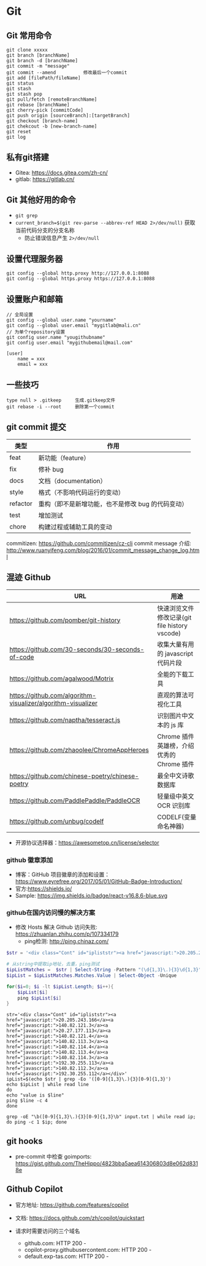 # Git

## Git 常用命令

    git clone xxxxx
    git branch [branchName]
    git branch -d [branchName]
    git commit -m "message"
    git commit --amend          修改最后一个commit
    git add [filePath/fileName]
    git status
    git stash
    git stash pop
    git pull/fetch [remoteBranchName]
    git rebase [branchName]
    git cherry-pick [commitCode]
    git push origin [sourceBranch]:[targetBranch]
    git checkout [branch-name]
    git chekcout -b [new-branch-name]
    git reset
    git log

## 私有git搭建

- Gitea: <https://docs.gitea.com/zh-cn/>
- gitlab: <https://gitlab.cn/>

## Git 其他好用的命令

- `git grep`
- `current_branch=$(git rev-parse --abbrev-ref HEAD 2>/dev/null)` 获取当前代码分支的分支名称
  - 防止错误信息产生 `2>/dev/null`

## 设置代理服务器

    git config --global http.proxy http://127.0.0.1:8088
    git config --global https.proxy https://127.0.0.1:8088

## 设置账户和邮箱

```shell
// 全局设置
git config --global user.name "yourname"
git config --global user.email "mygitlab@mali.cn"
// 为单个repository设置
git config user.name "yougithubname"
git config user.email "mygithubemail@mail.com"
```

```
[user]
    name = xxx
    email = xxx
```

## 一些技巧

    type null > .gitkeep     生成.gitkeep文件
    git rebase -i --root     删除第一个commit

## git commit 提交

| 类型     | 作用                                              |
| -------- | ------------------------------------------------- |
| feat     | 新功能（feature）                                 |
| fix      | 修补 bug                                          |
| docs     | 文档（documentation）                             |
| style    | 格式（不影响代码运行的变动）                      |
| refactor | 重构（即不是新增功能，也不是修改 bug 的代码变动） |
| test     | 增加测试                                          |
| chore    | 构建过程或辅助工具的变动                          |

commitizen: <https://github.com/commitizen/cz-cli>
commit message 介绍: <http://www.ruanyifeng.com/blog/2016/01/commit_message_change_log.html>

## 混迹 Github

| URL                                                            | 用途                                          |
| -------------------------------------------------------------- | --------------------------------------------- |
| <https://github.com/pomber/git-history>                        | 快速浏览文件修改记录(git file history vscode) |
| <https://github.com/30-seconds/30-seconds-of-code>             | 收集大量有用的 javascript 代码片段            |
| <https://github.com/agalwood/Motrix>                           | 全能的下载工具                                |
| <https://github.com/algorithm-visualizer/algorithm-visualizer> | 直观的算法可视化工具                          |
| <https://github.com/naptha/tesseract.js>                       | 识别图片中文本的 js 库                        |
| <https://github.com/zhaoolee/ChromeAppHeroes>                  | Chrome 插件英雄榜，介绍优秀的 Chrome 插件     |
| <https://github.com/chinese-poetry/chinese-poetry>             | 最全中文诗歌数据库                            |
| <https://github.com/PaddlePaddle/PaddleOCR>                    | 轻量级中英文 OCR 识别库                       |
| <https://github.com/unbug/codelf>                              | CODELF(变量命名神器)                          |

- 开源协议选择器：<https://awesometop.cn/license/selector>

### github 徽章添加

- 博客：GitHub 项目徽章的添加和设置：<https://www.eyrefree.org/2017/05/01/GitHub-Badge-Introduction/>
- 官方:<https://shields.io/>
- Sample: <https://img.shields.io/badge/react-v16.8.6-blue.svg>

### github在国内访问慢的解决方案

- 修改 Hosts 解决 Github 访问失败: <https://zhuanlan.zhihu.com/p/107334179>
  - ping检测: <http://ping.chinaz.com/>

```powershell
$str = '<div class="Cont" id="ipliststr"><a href="javascript:">20.205.243.166</a><a href="javascript:">140.82.121.3</a><a href="javascript:">20.27.177.113</a><a href="javascript:">140.82.121.4</a><a href="javascript:">140.82.113.3</a><a href="javascript:">140.82.114.4</a><a href="javascript:">140.82.113.4</a><a href="javascript:">140.82.114.3</a><a href="javascript:">192.30.255.113</a><a href="javascript:">140.82.112.3</a><a href="javascript:">192.30.255.112</a></div>'

# 从string中提取ip地址，去重，ping测试
$ipListMatches =  $str | Select-String -Pattern "(\d{1,3}\.){3}\d{1,3}" -AllMatches
$ipList = $ipListMatches.Matches.Value | Select-Object -Unique

for($i=0; $i -lt $ipList.Length; $i++){
    $ipList[$i]
    ping $ipList[$i]
}
```
```shell
str='<div class="Cont" id="ipliststr"><a href="javascript:">20.205.243.166</a><a href="javascript:">140.82.121.3</a><a href="javascript:">20.27.177.113</a><a href="javascript:">140.82.121.4</a><a href="javascript:">140.82.113.3</a><a href="javascript:">140.82.114.4</a><a href="javascript:">140.82.113.4</a><a href="javascript:">140.82.114.3</a><a href="javascript:">192.30.255.113</a><a href="javascript:">140.82.112.3</a><a href="javascript:">192.30.255.112</a></div>'
ipList=$(echo $str | grep -Eo '([0-9]{1,3}\.){3}[0-9]{1,3}')
echo $ipList | while read line
do
echo "value is $line"
ping $line -c 4
done
```
```shell
grep -oE "\b([0-9]{1,3}\.){3}[0-9]{1,3}\b" input.txt | while read ip; do ping -c 1 $ip; done
```

## git hooks

- pre-commit 中检查 goimports: <https://gist.github.com/TheHippo/4823bba5aea614306803d8e062d8318e>


## Github Copilot

- 官方地址: <https://github.com/features/copilot>
- 文档: <https://docs.github.com/zh/copilot/quickstart>

- 请求时需要访问的三个域名
    - github.com: HTTP 200 - 
    - copilot-proxy.githubusercontent.com: HTTP 200 - 
    - default.exp-tas.com: HTTP 200 -
